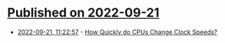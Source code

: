 # [Published on 2022-09-21](index.md)

* [2022-09-21, 11:22:57](https://lobste.rs/s/rtgutg/how_quickly_do_cpus_change_clock_speeds) - [How Quickly do CPUs Change Clock Speeds?](https://chipsandcheese.com/2022/09/15/how-quickly-do-cpus-change-clock-speeds/)
